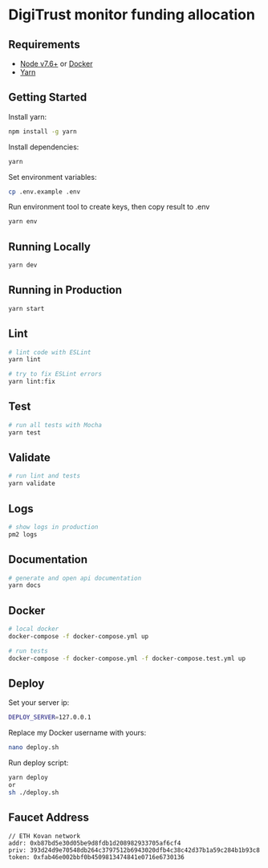 # DigiTrust monitor funding allocation

## Requirements

 - [Node v7.6+](https://nodejs.org/en/download/current/) or [Docker](https://www.docker.com/)
 - [Yarn](https://yarnpkg.com/en/docs/install)

## Getting Started

Install yarn:

```bash
npm install -g yarn
```

Install dependencies:

```bash
yarn
```

Set environment variables:

```bash
cp .env.example .env
```

Run environment tool to create keys, then copy result to .env
```bash
yarn env
```

## Running Locally

```bash
yarn dev
```

## Running in Production

```bash
yarn start
```

## Lint

```bash
# lint code with ESLint
yarn lint

# try to fix ESLint errors
yarn lint:fix
```

## Test

```bash
# run all tests with Mocha
yarn test
```

## Validate

```bash
# run lint and tests
yarn validate
```

## Logs

```bash
# show logs in production
pm2 logs
```

## Documentation

```bash
# generate and open api documentation
yarn docs
```

## Docker

```bash
# local docker
docker-compose -f docker-compose.yml up

# run tests
docker-compose -f docker-compose.yml -f docker-compose.test.yml up
```

## Deploy

Set your server ip:

```bash
DEPLOY_SERVER=127.0.0.1
```

Replace my Docker username with yours:

```bash
nano deploy.sh
```

Run deploy script:

```bash
yarn deploy
or
sh ./deploy.sh
```

## Faucet Address
```
// ETH Kovan network
addr: 0xb87bd5e30d05be9d8fdb1d208982933705af6cf4
priv: 393d24d9e70548db264c3797512b6943020dfb4c38c42d37b1a59c284b1b93c8
token: 0xfab46e002bbf0b4509813474841e0716e6730136
```

